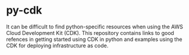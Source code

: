 # py-cdk
It can be difficult to find python-specific resources when using the AWS Cloud Development Kit (CDK). This repository contains links to good refences in getting started using CDK in python and examples using the CDK for deploying infrastructure as code.
